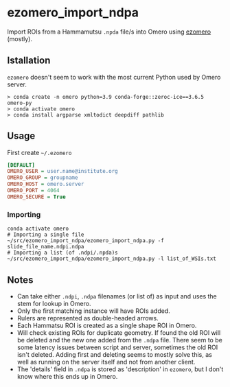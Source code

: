 # ezomero_import_ndpa
Import ROIs from a Hammamutsu `.npda` file/s into Omero using [ezomero](https://github.com/TheJacksonLaboratory/ezomero?tab=readme-ov-file) (mostly).

## Istallation 
`ezomero` doesn't seem to work with the most current Python used by Omero server.
```
> conda create -n omero python=3.9 conda-forge::zeroc-ice==3.6.5 omero-py
> conda activate omero
> conda install argparse xmltodict deepdiff pathlib
```
## Usage
First create `~/.ezomero`
```INI
[DEFAULT]
OMERO_USER = user.name@institute.org
OMERO_GROUP = groupname
OMERO_HOST = omero.server
OMERO_PORT = 4064
OMERO_SECURE = True
```

### Importing
```Shell
conda activate omero
# Importing a single file
~/src/ezomero_import_ndpa/ezomero_import_ndpa.py -f slide_file_name.ndpi.ndpa
# Importing a list (of .ndpi/.npda)s
~/src/ezomero_import_ndpa/ezomero_import_ndpa.py -l list_of_WSIs.txt
```


## Notes
- Can take either `.ndpi`, `.ndpa` filenames (or list of) as input and uses the stem for lookup in Omero.
- Only the first matching instance will have ROIs added.
- Rulers are represented as double-headed arrows.
- Each Hammatsu ROI is created as a single shape ROI in Omero.
- Will check existing ROIs for duplicate geometry. If found the old ROI will be deleted and the new one added from the `.ndpa` file. There seem to be some latency issues between script and server, sometimes the old ROI isn't deleted. Adding first and deleting seems to mostly solve this, as well as running on the server itself and not from another client.
- The 'details' field in `.ndpa` is stored as 'description' in `ezomero`, but I don't know where this ends up in Omero.
  

